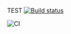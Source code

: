TEST
[![Build status](https://ci.appveyor.com/api/projects/status/a59q6ucsxj8edves?svg=true)](https://ci.appveyor.com/project/AlTeleg/game)

![CI](https://github.com/alteleg/env/actions/workflows/web.yml/badge.svg)
